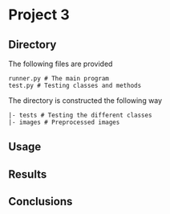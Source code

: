 # Project 3

## Directory

The following files are provided

    runner.py # The main program
    test.py # Testing classes and methods

The directory is constructed the following way

    |- tests # Testing the different classes
    |- images # Preprocessed images

## Usage

## Results

## Conclusions
